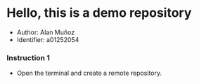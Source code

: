 # Hello, this is a demo repository

- Author: Alan Muñoz
- Identifier: a01252054

### Instruction 1

- Open the terminal and create a remote repository.